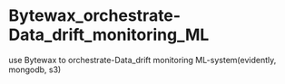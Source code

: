 # Bytewax_orchestrate-Data_drift_monitoring_ML
use Bytewax to orchestrate-Data_drift monitoring ML-system(evidently, mongodb, s3)

